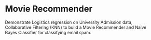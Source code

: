 # Movie Recommender
Demonstrate Logistics regression on University Admission data, Collaborative Filtering (KNN) to build a Movie Recommender and Naive Bayes Classifier for classifying email spam.
